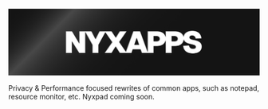 ![nyxapps banner](https://raw.githubusercontent.com/nyxapps/.github/refs/heads/main/profile/Nyx%20Banner%20-%201920x512.png)

Privacy & Performance focused rewrites of common apps, such as notepad, resource monitor, etc. Nyxpad coming soon.
